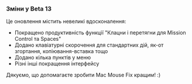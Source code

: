 ### Зміни у Beta 13

Це оновлення містить невеликі вдосконалення:

- Покращено продуктивність функції "Клацни і перетягни для Mission Control та Spaces"
- Додано клавіатурні скорочення для стандартних дій, як-от згортання, копіювання-вставка тощо
- Додано кілька пунктів у меню
- Різні інші покращення інтерфейсу

Дякуємо, що допомагаєте зробити Mac Mouse Fix кращим! :)